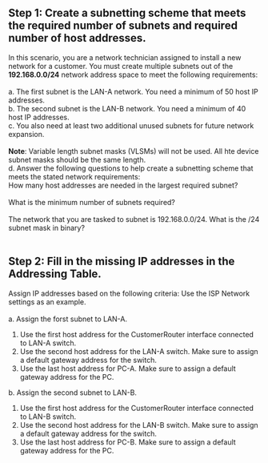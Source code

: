 ## Step 1: Create a subnetting scheme that meets the required number of subnets and required number of host addresses.
In this scenario, you are a network technician assigned to install a new network for a customer. You must create multiple subnets out of the **192.168.0.0/24** network address space to meet the following requirements:<br><br>
a. The first subnet is the LAN-A network. You need a minimum of 50 host IP addresses.<br>
b. The second subnet is the LAN-B network. You need a minimum of 40 host IP addresses.<br>
c. You also need at least two additional unused subnets for future network expansion.<br><br>
**Note**: Variable length subnet masks (VLSMs) will not be used. All hte device subnet masks should be the same length.<br>
d. Answer the following questions to help create a subnetting scheme that meets the stated network requirements:<br>
How many host addresses are needed in the largest required subnet?<br><br>
What is the minimum number of subnets required?<br><br>
The network that you are tasked to subnet is 192.168.0.0/24. What is the /24 subnet mask in binary?<br><br>

## Step 2: Fill in the missing IP addresses in the Addressing Table.
Assign IP addresses based on the following criteria: Use the ISP Network settings as an example.<br><br>
a. Assign the forst subnet to LAN-A.<br>
1. Use the first host address for the CustomerRouter interface connected to LAN-A switch.
2. Use the second host address for the LAN-A switch. Make sure to assign a default gateway address for the switch.
3. Use the last host address for PC-A. Make sure to assign a default gateway address for the PC.

b. Assign the second subnet to LAN-B.
1. Use the first host address for the CustomerRouter interface connected to LAN-B switch.
2. Use the second host address for the LAN-B switch. Make sure to assign a default gateway address for the switch.
3. Use the last host address for PC-B. Make sure to assign a default gateway address for the PC.

